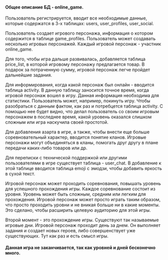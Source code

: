 #### Общее описание БД - online_game.

Пользователь регистрируется, вводит все необходимые данные, которые содержатся в 3-х таблицах: users, user_profiles, user_social.

Пользователь создает игрового персонажа, информация о котором содержится в таблице game_profiles. Пользователь может создавать несколько игровых персонажей. Каждый игровой персонаж - участник online_game.

Для того, чтобы игра дальше развивалась, добавляется таблица price_list, в которой игровому персонажу предлагается товар. В подарок за потраченную сумму, игровой персонаж легче пройдет дальнейшие задания.

Для информирования, когда какой персонаж был онлайн - вводится таблица activity. В данную таблицу заносится точное время, когда игровой персонаж вошел в игру. Данная информация необходима для статистики. Пользователь может, например, покинуть игру. Чтобы разобраться с данным фактом, как раз и потребцется таблица activity. С помощью нее будет видно, что делал пользователь со своим игровым персонажем в последнее время, какой уровень оказался слишком сложным или игра наскучила своей простотой.

Для добавления азарта в игре, а также, чтобы внести еще больше соревновательный характер, вводится понятие кланов. Игровые персонажи могут объединяться в кланы, помогать друг другу в плане передачи каких-либо товаров или др.

Для переписки с технической поддержкой или другими пользователями в игре существует таблица - user_chat. В добавление к этой таблице вводится таблица emoji с эмодзи, чтобы добавить яркость в сухой текст.

Игровой персонаж может проходить соревнования, повышать уровень для успешного прохождения игры. Каждое соревнование состоит из уровня. Уровень может быть сложным, средним или легким для прохождения. Игровой персонаж может просто играть таким образом, что просто проходить уровни и не вникая больше ни в какие моменты. Это сделано, чтобы расширить целевую аудиторию для этой игры.

Второй момент - это прохождение игры. Существуют так называемые игровые дни. Игровой персонаж проходит день за днем. Он выполняет задания и создает новых героев, либо совершенствует уже существующих. Тут как раз и есть смысл игры. 

#### Данная игра не заканчивается, так как уровней и дней бесконечно много.
